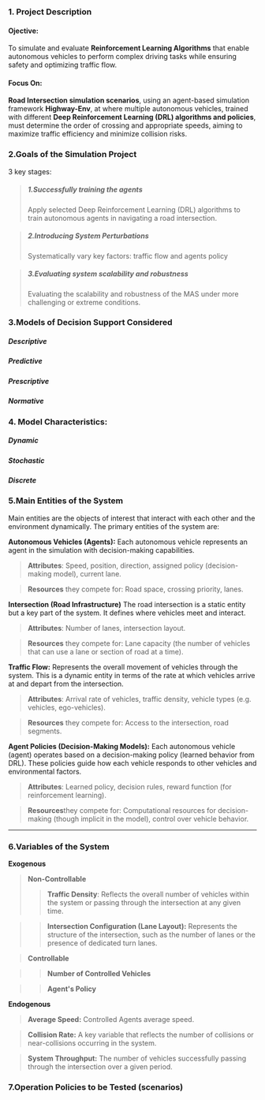 ### 1. Project Description

#### Ojective:
 <div>To simulate and evaluate <b>Reinforcement Learning  Algorithms</b> that enable autonomous vehicles to perform complex driving tasks while ensuring safety and optimizing traffic flow.</div>

#### Focus On:
<div><b>Road Intersection simulation scenarios</b>, using an agent-based simulation framework <b>Highway-Env</b>, at  where multiple autonomous vehicles, trained with different <b>Deep Reinforcement Learning (DRL) algorithms and policies</b>, must determine the order of crossing and appropriate speeds, aiming to maximize traffic efficiency and minimize collision risks.</div>


### 2.Goals of the Simulation Project
3 key stages:

> ##### 1.Successfully training the agents
> Apply selected Deep Reinforcement Learning (DRL) algorithms to train autonomous agents in navigating a road intersection.
           
> ##### 2.Introducing System Perturbations
> Systematically vary key factors: traffic flow and agents policy
           
> ##### 3.Evaluating system scalability and robustness
> Evaluating the scalability and robustness of the MAS under more challenging or extreme conditions. 

      
### 3.Models of Decision Support Considered
<h5>Descriptive </h5><h5>Predictive</h5><h5>Prescriptive</h5><h5>Normative</h5>

### 4. Model Characteristics:
<h5>Dynamic</h5> <h5>Stochastic</h5><h5>Discrete</h5>
      

### 5.Main Entities of the System

Main entities are the objects of interest that interact with each other and the environment dynamically. 
The primary entities of the system are:

    
**Autonomous Vehicles (Agents):**
Each autonomous vehicle represents an agent in the simulation with decision-making capabilities. 
> **Attributes**: Speed, position, direction, assigned policy (decision-making model), current lane.
          
> **Resources** they compete for: Road space, crossing priority, lanes.
          
**Intersection (Road Infrastructure)**
The road intersection is a static entity but a key part of the system. It defines where vehicles meet and interact. 
          
>**Attributes**: Number of lanes, intersection layout.
          
> **Resources** they compete for: Lane capacity (the number of vehicles that can use a lane or section of road at a time).
          
**Traffic Flow:**
Represents the overall movement of vehicles through the system. This is a dynamic entity in terms of the rate at which vehicles arrive at and depart from the intersection.
          
>**Attributes**: Arrival rate of vehicles, traffic density, vehicle types (e.g. vehicles, ego-vehicles).
          
>**Resources** they compete for: Access to the intersection, road segments.
          
**Agent Policies (Decision-Making Models):**
Each autonomous vehicle (agent) operates based on a decision-making policy (learned behavior from DRL). 
These policies guide how each vehicle responds to other vehicles and environmental factors.
          
>**Attributes**: Learned policy, decision rules, reward function (for reinforcement learning).
          
>**Resources**they compete for: Computational resources for decision-making (though implicit in the model), control over vehicle behavior.

---   

### 6.Variables of the System

**Exogenous**
>**Non-Controllable**
>>**Traffic Density**:
Reflects the overall number of vehicles within the system or passing through the intersection at any given time.
                  
>>**Intersection Configuration (Lane Layout):**
Represents the structure of the intersection, such as the number of lanes or the presence of dedicated turn lanes.

>**Controllable**

>>**Number of Controlled Vehicles**

>>**Agent's Policy**
          
**Endogenous**

>**Average Speed:**
Controlled Agents average speed.

>**Collision Rate:**
A key variable that reflects the number of collisions or near-collisions occurring in the system.
          
>**System Throughput:**
The number of vehicles successfully passing through the intersection over a given period.

### 7.Operation Policies to be Tested (scenarios)
          
